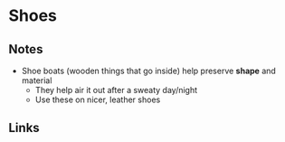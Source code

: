 # Shoes

## Notes

- Shoe boats (wooden things that go inside) help preserve **shape** and material
  - They help air it out after a sweaty day/night
  - Use these on nicer, leather shoes

## Links
